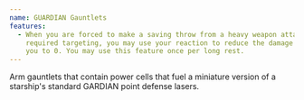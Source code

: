 ```yaml
---
name: GUARDIAN Gauntlets
features:
  - When you are forced to make a saving throw from a heavy weapon attack that
    required targeting, you may use your reaction to reduce the damage done to
    you to 0. You may use this feature once per long rest.
---
```

Arm gauntlets that contain power cells that fuel a miniature version of a starship's standard GARDIAN point defense lasers.